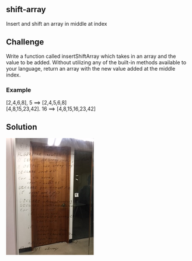## shift-array
Insert and shift an array in middle at index

## Challenge
Write a function called insertShiftArray which takes in an array and the value to be added. Without utilizing any of the built-in methods available to your language, return an array with the new value added at the middle index.

### Example
[2,4,6,8], 5 ==> [2,4,5,6,8] <br>
[4,8,15,23,42]. 16 ==> [4,8,15,16,23,42]

## Solution
![Reverse image](/Assets/Shift_array.JPG)

